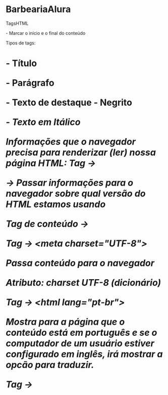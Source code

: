 # BarbeariaAlura

TagsHTML

<tag> - Marcar o início e o final do conteúdo

Tipos de tags:

<h1> - Título 

<p> - Parágrafo

<strong> - Texto de destaque - Negrito

<em> - Texto em Itálico

Informações que o navegador precisa para renderizar (ler) nossa página HTML:
Tag → <!DOCTYPE html> 

→ Passar informações para o navegador sobre qual versão do HTML estamos usando

Tag de conteúdo → <html> </html>

Tag → <meta charset="UTF-8">

Passa conteúdo para o navegador

Atributo: charset UTF-8 (dicionário)

Tag → <html lang="pt-br">

Mostra para a página que o conteúdo está em português e se o computador de um usuário estiver configurado em inglês, irá mostrar a opcão para traduzir.

Tag → <title>

Muda o nome da aba no navegador 

Tag → <head>

Informações que estamos passando para o navegador 

Tag → <body>

Informações que queremos exibir no navegador

Para estilizar as fontes usamos CSS

- Mudar o tamanho da fonte:

Propriedade = font-size

**<p style="font-size: 20px">**

- Alinhar o texto:

Propriedade = text-align

<h1 style="text-align: center"

Para fazer a divisão entre duas apresentações:

Usamos o ponto e vírgula ;

Exemplo: <p style=**"font-size: 20px;text-align: center">**

CSS in line: Não usamos o nome CSS, mas sim a propriedade style e para colocar a mesma configuração em vários parágrafos precisamos repetir esse código.

CSs tag style no head coloca na página inteira

- Adicionar um arquivo externo:

<link rel="stylesheet" href= nomedoarquivo"

Para adicionar uma identificação em uma linha em HTML e ligar em CSS usa-se:

id="nomedadoparaidentificar"

Para chamr em CSS:

#nomedadoparaidentificar {

}

Tag <img src ="banner.jpg"> → Para adicionar uma imagem

src=source

Não precisa fechar 

Tag para listas:

Listas não ordenadas → <ul>

Listas ordenadas → <ol>

Classes no CSS:

Marcar todos os nosso itens com a mesma classe.

Para utilizar usamos o ponto

Exemplo: 

.itens {

}

Criando blocos de conteúdo em HTML:

<div></div>

Para ter mais de uma div:

Usamos as classes em CSS

Display:

Inline

Block

Inline-block

Cabeçalho:

Tag→ <header>
